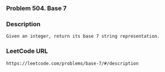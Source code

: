 ### Problem 504. Base 7

### Description 
	Given an integer, return its base 7 string representation.

### LeetCode URL 
	https://leetcode.com/problems/base-7/#/description